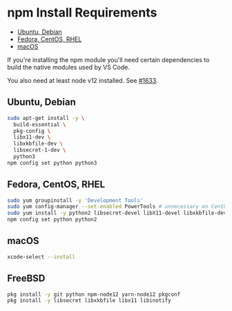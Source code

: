 <!-- START doctoc generated TOC please keep comment here to allow auto update -->
<!-- DON'T EDIT THIS SECTION, INSTEAD RE-RUN doctoc TO UPDATE -->
# npm Install Requirements

- [Ubuntu, Debian](#ubuntu-debian)
- [Fedora, CentOS, RHEL](#fedora-centos-rhel)
- [macOS](#macos)

<!-- END doctoc generated TOC please keep comment here to allow auto update -->

If you're installing the npm module you'll need certain dependencies to build
the native modules used by VS Code.

You also need at least node v12 installed. See [#1633](https://github.com/cdr/code-server/issues/1633).

## Ubuntu, Debian

```bash
sudo apt-get install -y \
  build-essential \
  pkg-config \
  libx11-dev \
  libxkbfile-dev \
  libsecret-1-dev \
  python3
npm config set python python3
```

## Fedora, CentOS, RHEL

```bash
sudo yum groupinstall -y 'Development Tools'
sudo yum config-manager --set-enabled PowerTools # unnecessary on CentOS 7
sudo yum install -y python2 libsecret-devel libX11-devel libxkbfile-devel
npm config set python python2
```

## macOS

```bash
xcode-select --install
```

## FreeBSD

```sh
pkg install -y git python npm-node12 yarn-node12 pkgconf
pkg install -y libsecret libxkbfile libx11 libinotify
```
